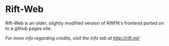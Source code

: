# Rift-Web


Rift-Web is an older, slightly modified version of RiftFN's frontend ported on to a github pages site.

*For more info regarding credits, visit the info tab at http://rift.ml/*
